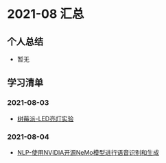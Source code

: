 # 2021-08 汇总

## 个人总结
* 暂无

## 学习清单
### 2021-08-03
* [树莓派-LED亮灯实验](./2021-08-03/树莓派-LED亮灯实验.md)

### 2021-08-04
* [NLP-使用NVIDIA开源NeMo模型进行语音识别和生成](./2021-08-04/NLP-NVIDIA开源NeMo模型实践.md)
